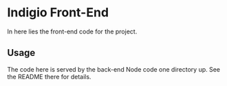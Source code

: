 # Indigio Front-End

In here lies the front-end code for the project.

## Usage

The code here is served by the back-end Node code one directory up. See the README there for details.
